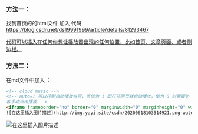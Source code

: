 ﻿### 方法一：
找到首页的的html文件 加入 代码 
https://blog.csdn.net/ds19991999/article/details/81293467

[代码可以插入在任何你想让播放器出现的任何位置，比如首页、文章页面、或者侧边栏。](https://saquarius.com/2019/07/%E7%BB%99hugo%E5%8D%9A%E5%AE%A2%E6%B7%BB%E5%8A%A0%E7%BD%91%E6%98%93%E4%BA%91%E9%9F%B3%E4%B9%90%E5%A4%96%E9%93%BE/)
### 方法二：
在md文件中加入 ：
```html
<!-- cloud music -->
<!-- auto=1 可以控制自动播放与否，当值为 1 即打开网页就自动播放，值为 0 时需要访
客手动点击播放 -->
<iframe frameborder="no" border="0" marginwidth="0" marginheight="0" width=100% height=86 src="https://music.163.com/outchain/player?type=2&id=413812448&auto=1&height=66"></iframe>
![在这里插入图片描述](http://img.yayi.site/csdn/20200618103514921.png-watermaskStyle)
```
![在这里插入图片描述](http://img.yayi.site/csdn/20200618103557591.png-watermaskStyle)
